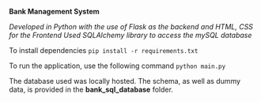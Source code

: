 **Bank Management System**

*Developed in Python with the use of Flask as the backend and HTML, CSS for the Frontend*
*Used SQLAlchemy library to access the mySQL database*

To install dependencies
`pip install -r requirements.txt`

To run the application, use the following command
`python main.py`

The database used was locally hosted. The schema, as well as dummy data, is provided in the **bank_sql_database** folder.
